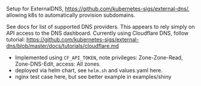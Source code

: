 

Setup for ExternalDNS, <https://github.com/kubernetes-sigs/external-dns/>, allowing k8s to automatically provision subdomains.

See docs for list of supported DNS providers.  This appears to rely simply on API access to the DNS dashboard. 
Currently using Cloudflare DNS, follow tutorial: <https://github.com/kubernetes-sigs/external-dns/blob/master/docs/tutorials/cloudflare.md>


- Implemented using `CF_API_TOKEN`, note privileges: Zone-Zone-Read, Zone-DNS-Edit, access: All zones.  
- deployed via helm chart, see `helm.sh` and values.yaml here.  
- nginx test case here, but see better example in examples/shiny





